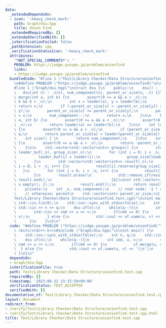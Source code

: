 ```yaml
---
data:
  _extendedDependsOn:
  - icon: ':heavy_check_mark:'
    path: Graph/dsu.hpp
    title: Union Find
  _extendedRequiredBy: []
  _extendedVerifiedWith: []
  _isVerificationFailed: false
  _pathExtension: cpp
  _verificationStatusIcon: ':heavy_check_mark:'
  attributes:
    '*NOT_SPECIAL_COMMENTS*': ''
    PROBLEM: https://judge.yosupo.jp/problem/unionfind
    links:
    - https://judge.yosupo.jp/problem/unionfind
  bundledCode: "#line 1 \"Test/Library Checker/Data Structure/unionfind.test.cpp\"\
    \n#define PROBLEM \"https://judge.yosupo.jp/problem/unionfind\"\n\n#include <bits/stdc++.h>\n\
    #line 1 \"Graph/dsu.hpp\"\nstruct dsu {\n    public:\n    dsu() : _n(0) {}\n \
    \   dsu(int n) : _n(n), num_component(n), parent_or_size(n, -1) {}\n\n    int\
    \ merge(int a, int b) {\n        assert(0 <= a && a < _n);\n        assert(0 <=\
    \ b && b < _n);\n        int x = leader(a), y = leader(b);\n        if (x == y)\
    \ return x;\n        if (-parent_or_size[x] < -parent_or_size[y]) std::swap(x,\
    \ y);\n        parent_or_size[x] += parent_or_size[y];\n        parent_or_size[y]\
    \ = x;\n        num_component--;\n        return x;\n    }\n\n    bool same(int\
    \ a, int b) {\n        assert(0 <= a && a < _n);\n        assert(0 <= b && b <\
    \ _n);\n        return leader(a) == leader(b);\n    }\n\n    int leader(int a)\
    \ {\n        assert(0 <= a && a < _n);\n        if (parent_or_size[a] < 0) return\
    \ a;\n        return parent_or_size[a] = leader(parent_or_size[a]);\n    }\n\n\
    \    int size() { \n        return num_component;\n    }\n\n    int size(int a)\
    \ {\n        assert(0 <= a && a < _n);\n        return -parent_or_size[leader(a)];\n\
    \    }\n\n    std::vector<std::vector<int>> groups() {\n        std::vector<int>\
    \ leader_buf(_n), group_size(_n);\n        for (int i = 0; i < _n; i++) {\n  \
    \          leader_buf[i] = leader(i);\n            group_size[leader_buf[i]]++;\n\
    \        }\n        std::vector<std::vector<int>> result(_n);\n        for (int\
    \ i = 0; i < _n; i++) {\n            result[i].reserve(group_size[i]);\n     \
    \   }\n        for (int i = 0; i < _n; i++) {\n            result[leader_buf[i]].push_back(i);\n\
    \        }\n        result.erase(\n            std::remove_if(result.begin(),\
    \ result.end(),\n                           [&](const std::vector<int>& v) { return\
    \ v.empty(); }),\n            result.end());\n        return result;\n    }\n\n\
    \    private:\n    int _n, num_component;\n    // root node: -1 * component size\n\
    \    // otherwise: parent\n    std::vector<int> parent_or_size;\n};\n#line 5 \"\
    Test/Library Checker/Data Structure/unionfind.test.cpp\"\n\nint main() {\n   \
    \ std::cin.tie(0);\n    std::ios::sync_with_stdio(false);\n    int n, q;\n   \
    \ std::cin >> n >> q;\n    dsu uf(n);\n    while(q--){\n        int cmd, u, v;\n\
    \        std::cin >> cmd >> u >> v;\n        if(cmd == 0) {\n            uf.merge(u,\
    \ v);\n        } else {\n            std::cout << uf.same(u, v) << '\\n';\n  \
    \      }\n    }\n}\n"
  code: "#define PROBLEM \"https://judge.yosupo.jp/problem/unionfind\"\n\n#include\
    \ <bits/stdc++.h>\n#include \"Graph/dsu.hpp\"\n\nint main() {\n    std::cin.tie(0);\n\
    \    std::ios::sync_with_stdio(false);\n    int n, q;\n    std::cin >> n >> q;\n\
    \    dsu uf(n);\n    while(q--){\n        int cmd, u, v;\n        std::cin >>\
    \ cmd >> u >> v;\n        if(cmd == 0) {\n            uf.merge(u, v);\n      \
    \  } else {\n            std::cout << uf.same(u, v) << '\\n';\n        }\n   \
    \ }\n}\n"
  dependsOn:
  - Graph/dsu.hpp
  isVerificationFile: true
  path: Test/Library Checker/Data Structure/unionfind.test.cpp
  requiredBy: []
  timestamp: '2023-06-22 23:15:50+09:00'
  verificationStatus: TEST_ACCEPTED
  verifiedWith: []
documentation_of: Test/Library Checker/Data Structure/unionfind.test.cpp
layout: document
redirect_from:
- /verify/Test/Library Checker/Data Structure/unionfind.test.cpp
- /verify/Test/Library Checker/Data Structure/unionfind.test.cpp.html
title: Test/Library Checker/Data Structure/unionfind.test.cpp
---
```

